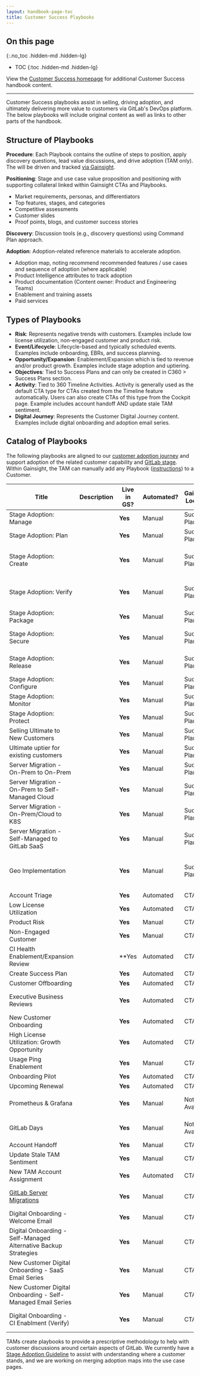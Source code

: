 ```yaml
---
layout: handbook-page-toc
title: Customer Success Playbooks
---
```


## On this page
{:.no_toc .hidden-md .hidden-lg}

- TOC
{:toc .hidden-md .hidden-lg}

View the [Customer Success homepage](/handbook/customer-success/) for additional Customer Success handbook content.

- - -

Customer Success playbooks assist in selling, driving adoption, and ultimately delivering more value to customers via GitLab's DevOps platform. The below playbooks will include original content as well as links to other parts of the handbook.

## Structure of Playbooks

**Procedure**: Each Playbook contains the outline of steps to position, apply discovery questions, lead value discussions, and drive adoption (TAM only). The will be driven and tracked [via Gainsight](/handbook/customer-success/tam/gainsight/).

**Positioning**: Stage and use case value proposition and positioning with supporting collateral linked within Gainsight CTAs and Playbooks.

- Market requirements, personas, and differentiators
- Top features, stages, and categories
- Competitive assessments
- Customer slides
- Proof points, blogs, and customer success stories

**Discovery**: Discussion tools (e.g., discovery questions) using Command Plan approach.

**Adoption**: Adoption-related reference materials to accelerate adoption.

- Adoption map, noting recommend recommended features / use cases and sequence of adoption (where applicable)
- Product Intelligence attributes to track adoption
- Product documentation (Content owner: Product and Engineering Teams)
- Enablement and training assets
- Paid services

## Types of Playbooks

- **Risk**: Represents negative trends with customers. Examples include low license utilization, non-engaged customer and product risk.
- **Event/Lifecycle**: Lifecycle-based and typically scheduled events. Examples include onboarding, EBRs, and success planning.
- **Opportunity/Expansion**: Enablement/Expansion which is tied to revenue and/or product growth. Examples include stage adoption and uptiering.
- **Objectives**: Tied to Success Plans and can only be created in C360 > Success Plans section.
- **Activity**: Tied to 360 Timeline Activities. Activity is generally used as the default CTA type for CTAs created from the Timeline feature automatically. Users can also create CTAs of this type from the Cockpit page. Example includes account handoff AND update stale TAM sentiment.
- **Digital Journey**: Represents the Customer Digital Journey content. Examples include digital onboarding and adoption email series.

## Catalog of Playbooks

The following playbooks are aligned to our [customer adoption journey](/handbook/customer-success/vision/#high-level-visual-of-gitlab-adoption-journey) and support adoption of the related customer capability and [GitLab stage](/handbook/product/categories/). Within Gainsight, the TAM can manually add any Playbook ([instructions](/handbook/customer-success/tam/gainsight/#ctas)) to a Customer.

| Title | Description | Live in GS? | Automated? | Gainsight Location | Type | Internal Reference Link |
| ----- | ----------- | ----------- | ---------- | ------------------ | ---- | ----------------------- |
| Stage Adoption: Manage |  | **Yes** | Manual | Success Plan | Stage Adoption |  |
| Stage Adoption: Plan |  | **Yes** | Manual | Success Plan | Stage Adoption |  |
| Stage Adoption: Create |  | **Yes** | Manual | Success Plan | Stage Adoption | [Source Code Management (SCM) / Create Stage](/handbook/marketing/strategic-marketing/usecase-gtm/version-control-collaboration/) |
| Stage Adoption: Verify |  | **Yes** | Manual | Success Plan | Stage Adoption | [Continuous Integration / Verify](/handbook/marketing/strategic-marketing/usecase-gtm/ci/) and [TAM CI Workshop](/handbook/customer-success/playbooks/ci-verify.html) |
| Stage Adoption: Package |  | **Yes** | Manual | Success Plan | Stage Adoption |  |
| Stage Adoption: Secure |  | **Yes** | Manual | Success Plan | Stage Adoption | [DevSecOps / Security / Secure](/handbook/marketing/strategic-marketing/usecase-gtm/devsecops/) |
| Stage Adoption: Release |  | **Yes** | Manual | Success Plan | Stage Adoption | [Continuous Delivery / Release](/handbook/customer-success/playbooks/cd-release.html) |
| Stage Adoption: Configure |  | **Yes** | Manual | Success Plan | Stage Adoption |  |
| Stage Adoption: Monitor |  | **Yes** | Manual | Success Plan | Stage Adoption |  |
| Stage Adoption: Protect |  | **Yes** | Manual | Success Plan | Stage Adoption |  |
| Selling Ultimate to New Customers |  | **Yes** | Manual | Success Plan | ROI Success | [Handbook link](https://about.gitlab.com/handbook/customer-success/solutions-architects/sales-plays/) |
| Ultimate uptier for existing customers |  | **Yes** | Manual | Success Plan | ROI Success | [Handbook link](https://about.gitlab.com/handbook/customer-success/solutions-architects/sales-plays/) |
| Server Migration - On-Prem to On-Prem |  | **Yes** | Manual | Success Plan | Stage Adoption |  |
| Server Migration - On-Prem to Self-Managed Cloud |  | **Yes** | Manual | Success Plan | Stage Adoption |  |
| Server Migration - On-Prem/Cloud to K8S |  | **Yes** | Manual | Success Plan | Stage Adoption |  |
| Server Migration - Self-Managed to GitLab SaaS |  | **Yes** | Manual | Success Plan | Stage Adoption |  |
| Geo Implementation |  | **Yes** | Manual | Success Plan | ROI Success | [Info Sheet](https://docs.google.com/document/d/1Gn93NUWq4RxPvfxJRodEyvb-6-dLqUV6euPV8k9yIvw/edit)<br>[Discovery Questions](https://docs.google.com/document/d/1KgSHHsYFHPB__xA9rlUEbLBRYDlPl6FyKzn1V8I2Wfk/edit)<br>[Implementation Tips&Tricks](https://docs.google.com/document/d/1EhXT-_Wf0GrmDSh2vthca0sl6bWb-1hQruv2lHd4aFs/edit?ts=60356ba2) |
| Account Triage |  | **Yes** | Automated | CTA | Risk |  |
| Low License Utilization |  | **Yes** | Automated | CTA | Risk |  |
| Product Risk |  | **Yes** | Manual | CTA | Risk |  |
| Non-Engaged Customer |  | **Yes** | Manual | CTA | Risk |  |
| CI Health Enablement/Expansion Review |  | **Yes | Automated | CTA | Activity |  |
| Create Success Plan |  | **Yes** | Automated | CTA | Lifecycle |  |
| Customer Offboarding |  | **Yes** | Automated | CTA | Lifecycle |  |
| Executive Business Reviews |  | **Yes** | Automated | CTA | Lifecycle | [EBR in a Box](https://drive.google.com/open?id=1wQp59jG8uw_UtdNV5vXQjlfC9g5sRD5K)<br>(Internal Only Link) |
| New Customer Onboarding |  | **Yes** | Automated | CTA | Lifecycle |  |
| High License Utilization: Growth Opportunity |  | **Yes** | Automated | CTA | Lifecycle |  |
| Usage Ping Enablement |  | **Yes** | Manual | CTA | Lifecycle | [Usage Ping FAQ](/handbook/customer-success/tam/usage-ping-faq/) |
| Onboarding Pilot |  | **Yes** | Automated | CTA | Lifecycle |  |
| Upcoming Renewal |  | **Yes** | Automated | CTA | Renewal |  |
| Prometheus & Grafana |  | **Yes** | Manual | Not Available | Not Available | [Internal link - existing Playbook](https://drive.google.com/open?id=1pEu4FxYE8gPAMKGaTDOtdMMfoEKjsfBQ) |
| GitLab Days |  | **Yes** | Manual | Not Available | Not Available | [Internal link - existing Playbook](https://drive.google.com/open?id=1LrAW0HI-8SiPzgqCfMCy2mf9XYvkWOKG) |
| Account Handoff |  | **Yes** | Manual | CTA | Activity |  |
| Update Stale TAM Sentiment |  | **Yes** | Manual | CTA | Activity |  |
| New TAM Account Assignment |  | **Yes** | Automated | CTA | N/A |  |
| [GitLab Server Migrations](/handbook/customer-success/playbooks/server-migrations.html) |  | **Yes** | Manual | CTA | Not Available | [Internal link - existing Playbook](https://docs.google.com/spreadsheets/d/1cP6czE6zZ9EWT5HGOF2MGP2repiV0GI8a8V2i9iK9vM/edit#gid=0) |
| Digital Onboarding - Welcome Email |  | **Yes** | Manual | CTA | Digital Journey |  |
| Digital Onboarding - Self-Managed Alternative Backup Strategies |  | **Yes** | Manual | CTA | Digital Journey |  |
| New Customer Digital Onboarding - SaaS Email Series |  | **Yes** | Manual | CTA | Digital Journey | [Internal link - existing Playbook](https://about.gitlab.com/handbook/customer-success/tam/digital-journey/) |
| New Customer Digital Onboarding - Self-Managed Email Series |  | **Yes** | Manual | CTA | Digital Journey | [Internal link - existing Playbook](https://about.gitlab.com/handbook/customer-success/tam/digital-journey/) |
| Digital Onboarding - CI Enablment (Verify) |  | **Yes** | Manual | CTA | Digital Journey | [Internal link - existing Playbook](https://about.gitlab.com/handbook/customer-success/tam/digital-journey/) |

TAMs create playbooks to provide a prescriptive methodology to help with customer discussions around certain aspects of GitLab. We currently have a [Stage Adoption Guideline](/handbook/customer-success/tam/stage-adoption/) to assist with understanding where a customer stands, and we are working on merging adoption maps into the use case pages.
